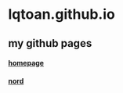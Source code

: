 # lqtoan.github.io
## my github pages

#### <a href="https://lqtoan.github.io/homepage/" >homepage</a>
#### <a href="https://lqtoan.github.io/nord-terminal-start.html" >nord</a>
